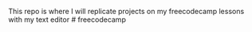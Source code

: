 This repo is where I will replicate projects on my freecodecamp lessons with my text editor # freecodecamp
